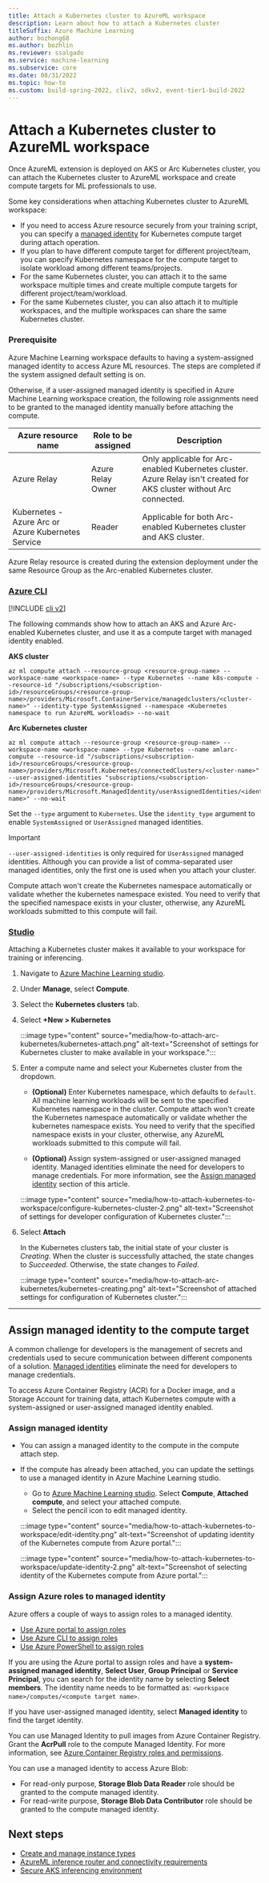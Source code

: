 ```yaml
---
title: Attach a Kubernetes cluster to AzureML workspace
description: Learn about how to attach a Kubernetes cluster
titleSuffix: Azure Machine Learning
author: bozhong68
ms.author: bozhlin
ms.reviewer: ssalgado
ms.service: machine-learning
ms.subservice: core
ms.date: 08/31/2022
ms.topic: how-to
ms.custom: build-spring-2022, cliv2, sdkv2, event-tier1-build-2022
---
```


# Attach a Kubernetes cluster to AzureML workspace

Once AzureML extension is deployed on AKS or Arc Kubernetes cluster, you can attach the Kubernetes cluster to AzureML workspace and create compute targets for ML professionals to use. 

Some key considerations when attaching Kubernetes cluster to AzureML workspace:
  * If you need to access Azure resource securely from your training script, you can specify a [managed identity](./how-to-identity-based-service-authentication.md) for Kubernetes compute target during attach operation.
  * If you plan to have different compute target for different project/team, you can specify Kubernetes namespace for the compute target to isolate workload among different teams/projects.
  * For the same Kubernetes cluster, you can attach it to the same workspace multiple times and create multiple compute targets for different project/team/workload.
  * For the same Kubernetes cluster, you can also attach it to multiple workspaces, and the multiple workspaces can share the same Kubernetes cluster.

### Prerequisite

Azure Machine Learning workspace defaults to having a system-assigned managed identity to access Azure ML resources. The steps are completed if the system assigned default setting is on. 


Otherwise, if a user-assigned managed identity is specified in Azure Machine Learning workspace creation, the following role assignments need to be granted to the managed identity manually before attaching the compute.

|Azure resource name |Role to be assigned|Description|
|--|--|--|
|Azure Relay|Azure Relay Owner|Only applicable for Arc-enabled Kubernetes cluster. Azure Relay isn't created for AKS cluster without Arc connected.|
|Kubernetes - Azure Arc or Azure Kubernetes Service|Reader|Applicable for both Arc-enabled Kubernetes cluster and AKS cluster.|

Azure Relay resource is created during the extension deployment under the same Resource Group as the Arc-enabled Kubernetes cluster.


### [Azure CLI](#tab/cli)

[!INCLUDE [cli v2](../../includes/machine-learning-cli-v2.md)]

The following commands show how to attach an AKS and Azure Arc-enabled Kubernetes cluster, and use it as a compute target with managed identity enabled.

**AKS cluster**

```azurecli
az ml compute attach --resource-group <resource-group-name> --workspace-name <workspace-name> --type Kubernetes --name k8s-compute --resource-id "/subscriptions/<subscription-id>/resourceGroups/<resource-group-name>/providers/Microsoft.ContainerService/managedclusters/<cluster-name>" --identity-type SystemAssigned --namespace <Kubernetes namespace to run AzureML workloads> --no-wait
```

**Arc Kubernetes cluster**

```azurecli
az ml compute attach --resource-group <resource-group-name> --workspace-name <workspace-name> --type Kubernetes --name amlarc-compute --resource-id "/subscriptions/<subscription-id>/resourceGroups/<resource-group-name>/providers/Microsoft.Kubernetes/connectedClusters/<cluster-name>" --user-assigned-identities "subscriptions/<subscription-id>/resourceGroups/<resource-group-name>/providers/Microsoft.ManagedIdentity/userAssignedIdentities/<identity-name>" --no-wait
```

Set the `--type` argument to `Kubernetes`. Use the `identity_type` argument to enable `SystemAssigned` or `UserAssigned` managed identities.

> [!IMPORTANT]
> `--user-assigned-identities` is only required for `UserAssigned` managed identities. Although you can provide a list of comma-separated user managed identities, only the first one is used when you attach your cluster.
>
> Compute attach won't create the Kubernetes namespace automatically or validate whether the kubernetes namespace existed. You need to verify that the specified namespace exists in your cluster, otherwise, any AzureML workloads submitted to this compute will fail.  

### [Studio](#tab/studio)

Attaching a Kubernetes cluster makes it available to your workspace for training or inferencing.

1. Navigate to [Azure Machine Learning studio](https://ml.azure.com).
1. Under **Manage**, select **Compute**.
1. Select the **Kubernetes clusters** tab.
1. Select **+New > Kubernetes**

   :::image type="content" source="media/how-to-attach-arc-kubernetes/kubernetes-attach.png" alt-text="Screenshot of settings for Kubernetes cluster to make available in your workspace.":::

1. Enter a compute name and select your Kubernetes cluster from the dropdown.

    * **(Optional)** Enter Kubernetes namespace, which defaults to `default`. All machine learning workloads will be sent to the specified Kubernetes namespace in the cluster. Compute attach won't create the Kubernetes namespace automatically or validate whether the kubernetes namespace exists. You need to verify that the specified namespace exists in your cluster, otherwise, any AzureML workloads submitted to this compute will fail.  

    * **(Optional)** Assign system-assigned or user-assigned managed identity. Managed identities eliminate the need for developers to manage credentials. For more information, see the [Assign managed identity](#assign-managed-identity-to-the-compute-target) section of this article.

    :::image type="content" source="media/how-to-attach-kubernetes-to-workspace/configure-kubernetes-cluster-2.png" alt-text="Screenshot of settings for developer configuration of Kubernetes cluster.":::

1. Select **Attach**

    In the Kubernetes clusters tab, the initial state of your cluster is *Creating*. When the cluster is successfully attached, the state changes to *Succeeded*. Otherwise, the state changes to *Failed*.

    :::image type="content" source="media/how-to-attach-arc-kubernetes/kubernetes-creating.png" alt-text="Screenshot of attached settings for configuration of Kubernetes cluster.":::
   
---

## Assign managed identity to the compute target

A common challenge for developers is the management of secrets and credentials used to secure communication between different components of a solution. [Managed identities](../active-directory/managed-identities-azure-resources/overview.md) eliminate the need for developers to manage credentials.

To access Azure Container Registry (ACR) for a Docker image, and a Storage Account for training data, attach Kubernetes compute with a system-assigned or user-assigned managed identity enabled.

### Assign managed identity
- You can assign a managed identity to the compute in the compute attach step.
- If the compute has already been attached, you can update the settings to use a managed identity in Azure Machine Learning studio.
    - Go to [Azure Machine Learning studio](https://ml.azure.com). Select __Compute__, __Attached compute__, and select your attached compute.
    - Select the pencil icon to edit managed identity.

    :::image type="content" source="media/how-to-attach-kubernetes-to-workspace/edit-identity.png" alt-text="Screenshot of updating identity of the Kubernetes compute from Azure portal.":::
    
    :::image type="content" source="media/how-to-attach-kubernetes-to-workspace/update-identity-2.png" alt-text="Screenshot of selecting identity of the Kubernetes compute from Azure portal.":::
     


### Assign Azure roles to managed identity
Azure offers a couple of ways to assign roles to a managed identity.
- [Use Azure portal to assign roles](../role-based-access-control/role-assignments-portal.md)
- [Use Azure CLI to assign roles](../role-based-access-control/role-assignments-cli.md)
- [Use Azure PowerShell to assign roles](../role-based-access-control/role-assignments-powershell.md)

If you are using the Azure portal to assign roles and have a **system-assigned managed identity**, **Select User**, **Group Principal** or **Service Principal**, you can search for the identity name by selecting **Select members**. The identity name needs to be formatted as: `<workspace name>/computes/<compute target name>`.

If you have user-assigned managed identity, select **Managed identity** to find the target identity.

You can use Managed Identity to pull images from Azure Container Registry. Grant the __AcrPull__ role to the compute Managed Identity. For more information, see [Azure Container Registry roles and permissions](../container-registry/container-registry-roles.md).

You can use a managed identity to access Azure Blob:
- For read-only purpose, __Storage Blob Data Reader__ role should be granted to the compute managed identity.
- For read-write purpose, __Storage Blob Data Contributor__ role should be granted to the compute managed identity.

## Next steps

- [Create and manage instance types](./how-to-manage-kubernetes-instance-types.md)
- [AzureML inference router and connectivity requirements](./how-to-kubernetes-inference-routing-azureml-fe.md)
- [Secure AKS inferencing environment](./how-to-secure-kubernetes-inferencing-environment.md)